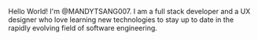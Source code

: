 
<!---
MANDYTSANG007/MANDYTSANG007 is a ✨ special ✨ repository because its `README.md` (this file) appears on your GitHub profile.
You can click the Preview link to take a look at your changes.
--->
Hello World! I'm @MANDYTSANG007. I am a full stack developer and a UX designer who love learning new technologies to stay up to date in the rapidly evolving field of software engineering.
